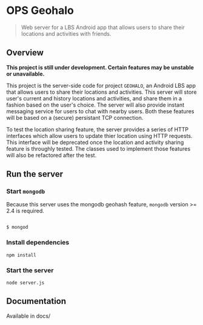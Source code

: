 # OPS Geohalo

> Web server for a LBS Android app that allows users to share their locations and activities with friends.

## Overview

**This project is still under development. Certain features may be unstable or unavailable.**

This project is the server-side code for project `GEOHALO`, an Android LBS app that allows users to share their locations and activities. This server will store user's current and history locations and activities, and share them in a fashion based on the user's choice. The server will also provide instant messaging service for users to chat with nearby users. Both these features will be based on a (secure) persistant TCP connection.

To test the location sharing feature, the server provides a series of HTTP interfaces which allow users to update thier location using HTTP requests. This interface will be deprecated once the location and activity sharing feature is throughly tested. The classes used to implement those features will also be refactored after the test.

## Run the server

### Start `mongodb`

Because this server uses the mongodb geohash feature, `mongodb` version >= 2.4 is required.

```

$ mongod

```

### Install dependencies

```
npm install
```

### Start the server

```
node server.js
```

## Documentation

Available in docs/